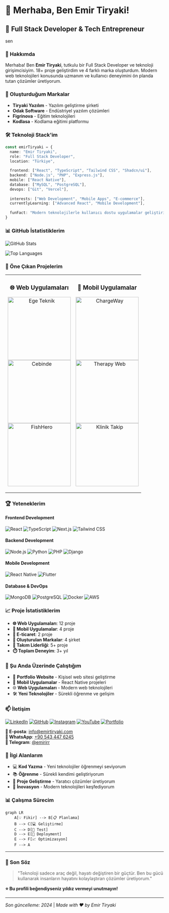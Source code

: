 # 👋 Merhaba, Ben Emir Tiryaki!

## 🚀 Full Stack Developer & Tech Entrepreneur

sen
### 🎯 Hakkımda

Merhaba! Ben **Emir Tiryaki**, tutkulu bir Full Stack Developer ve teknoloji girişimcisiyim. 18+ proje geliştirdim ve 4 farklı marka oluşturdum. Modern web teknolojileri konusunda uzmanım ve kullanıcı deneyimini ön planda tutan çözümler üretiyorum.

### 🏢 Oluşturduğum Markalar

- **Tiryaki Yazılım** - Yazılım geliştirme şirketi
- **Odak Software** - Endüstriyel yazılım çözümleri  
- **Figrinova** - Eğitim teknolojileri
- **Kodlasa** - Kodlama eğitimi platformu

### 🛠️ Teknoloji Stack'im

```typescript
const emirTiryaki = {
  name: "Emir Tiryaki",
  role: "Full Stack Developer",
  location: "Türkiye",
  
  frontend: ["React", "TypeScript", "Tailwind CSS", "Shadcn/ui"],
  backend: ["Node.js", "PHP", "Express.js"],
  mobile: ["React Native"],
  database: ["MySQL", "PostgreSQL"],
  devops: ["Git", "Vercel"],
  
  interests: ["Web Development", "Mobile Apps", "E-commerce"],
  currentlyLearning: ["Advanced React", "Mobile Development"],
  
  funFact: "Modern teknolojilerle kullanıcı dostu uygulamalar geliştiriyorum! 🚀"
}
```

### 📊 GitHub İstatistiklerim

![GitHub Stats](https://github-readme-stats.vercel.app/api?username=emirirr&show_icons=true&theme=radical&hide_border=true&bg_color=0D1117&title_color=58A6FF&text_color=FFFFFF&icon_color=58A6FF)

![Top Languages](https://github-readme-stats.vercel.app/api/top-langs/?username=emirirr&layout=compact&theme=radical&hide_border=true&bg_color=0D1117&title_color=58A6FF&text_color=FFFFFF)

### 🎨 Öne Çıkan Projelerim

<table>
  <tr>
    <td width="50%">
      <h3 align="center">🌐 Web Uygulamaları</h3>
      <p align="center">
        <a href="https://egeateknik.com" target="_blank">
          <img src="https://img.shields.io/badge/Ege%20Teknik-Web%20App-blue?style=for-the-badge&logo=react" width="200" alt="Ege Teknik"/>
        </a>
        <br/>
        <a href="https://cebinde.kodlasa.com" target="_blank">
          <img src="https://img.shields.io/badge/Cebinde-Mobile%20Payment-green?style=for-the-badge&logo=react" width="200" alt="Cebinde"/>
        </a>
        <br/>
        <a href="https://fishero.kodlasa.com" target="_blank">
          <img src="https://img.shields.io/badge/FishHero-Fishing%20Platform-orange?style=for-the-badge&logo=react" width="200" alt="FishHero"/>
        </a>
      </p>
    </td>
    <td width="50%">
      <h3 align="center">📱 Mobil Uygulamalar</h3>
      <p align="center">
        <img src="https://img.shields.io/badge/ChargeWay-Charging%20App-purple?style=for-the-badge&logo=react" width="200" alt="ChargeWay"/>
        <br/>
        <img src="https://img.shields.io/badge/Therapy%20Web-Health%20App-red?style=for-the-badge&logo=react" width="200" alt="Therapy Web"/>
        <br/>
        <img src="https://img.shields.io/badge/Klinik%20Takip-Medical%20App-teal?style=for-the-badge&logo=react" width="200" alt="Klinik Takip"/>
      </p>
    </td>
  </tr>
</table>

### 🏆 Yeteneklerim

#### Frontend Development
![React](https://img.shields.io/badge/React-20232A?style=for-the-badge&logo=react&logoColor=61DAFB)
![TypeScript](https://img.shields.io/badge/TypeScript-007ACC?style=for-the-badge&logo=typescript&logoColor=white)
![Next.js](https://img.shields.io/badge/Next.js-000000?style=for-the-badge&logo=next.js&logoColor=white)
![Tailwind CSS](https://img.shields.io/badge/Tailwind_CSS-38B2AC?style=for-the-badge&logo=tailwind-css&logoColor=white)

#### Backend Development
![Node.js](https://img.shields.io/badge/Node.js-43853D?style=for-the-badge&logo=node.js&logoColor=white)
![Python](https://img.shields.io/badge/Python-3776AB?style=for-the-badge&logo=python&logoColor=white)
![PHP](https://img.shields.io/badge/PHP-777BB4?style=for-the-badge&logo=php&logoColor=white)
![Django](https://img.shields.io/badge/Django-092E20?style=for-the-badge&logo=django&logoColor=white)

#### Mobile Development
![React Native](https://img.shields.io/badge/React_Native-20232A?style=for-the-badge&logo=react&logoColor=61DAFB)
![Flutter](https://img.shields.io/badge/Flutter-02569B?style=for-the-badge&logo=flutter&logoColor=white)

#### Database & DevOps
![MongoDB](https://img.shields.io/badge/MongoDB-4EA94B?style=for-the-badge&logo=mongodb&logoColor=white)
![PostgreSQL](https://img.shields.io/badge/PostgreSQL-316192?style=for-the-badge&logo=postgresql&logoColor=white)
![Docker](https://img.shields.io/badge/Docker-2496ED?style=for-the-badge&logo=docker&logoColor=white)
![AWS](https://img.shields.io/badge/AWS-232F3E?style=for-the-badge&logo=amazon-aws&logoColor=white)

### 📈 Proje İstatistiklerim

- **🌐 Web Uygulamaları**: 12 proje
- **📱 Mobil Uygulamalar**: 4 proje  
- **🛒 E-ticaret**: 2 proje
- **🏢 Oluşturulan Markalar**: 4 şirket
- **👥 Takım Liderliği**: 5+ proje
- **⏱️ Toplam Deneyim**: 3+ yıl

### 🎯 Şu Anda Üzerinde Çalıştığım

- 🚀 **Portfolio Website** - Kişisel web sitesi geliştirme
- 📱 **Mobil Uygulamalar** - React Native projeleri
- 🌐 **Web Uygulamaları** - Modern web teknolojileri
- 🛠️ **Yeni Teknolojiler** - Sürekli öğrenme ve gelişim

### 📫 İletişim

[![LinkedIn](https://img.shields.io/badge/LinkedIn-0077B5?style=for-the-badge&logo=linkedin&logoColor=white)](https://www.linkedin.com/in/emir-tiryaki/)
[![GitHub](https://img.shields.io/badge/GitHub-100000?style=for-the-badge&logo=github&logoColor=white)](https://github.com/emirirr)
[![Instagram](https://img.shields.io/badge/Instagram-E4405F?style=for-the-badge&logo=instagram&logoColor=white)](https://instagram.com/emir.tsx)
[![YouTube](https://img.shields.io/badge/YouTube-FF0000?style=for-the-badge&logo=youtube&logoColor=white)](https://youtube.com/@emirtiryaki)
[![Portfolio](https://img.shields.io/badge/Portfolio-000000?style=for-the-badge&logo=About.me&logoColor=white)](https://emirtiryaki.com)

**📧 E-posta**: info@emirtiryaki.com  
**📱 WhatsApp**: [+90 543 447 6245](https://wa.me/905434476245)  
**💬 Telegram**: [@emirirr](https://t.me/emirirr)

### 🎉 İlgi Alanlarım

- 💻 **Kod Yazma** - Yeni teknolojiler öğrenmeyi seviyorum
- 📚 **Öğrenme** - Sürekli kendimi geliştiriyorum
- 🚀 **Proje Geliştirme** - Yaratıcı çözümler üretiyorum
- 🌟 **İnovasyon** - Modern teknolojileri keşfediyorum

### 📊 Çalışma Sürecim

```mermaid
graph LR
    A[💡 Fikir] --> B[📋 Planlama]
    B --> C[💻 Geliştirme]
    C --> D[🧪 Test]
    D --> E[🚀 Deployment]
    E --> F[📈 Optimizasyon]
    F --> A
```

---

### 🚀 Son Söz

> "Teknoloji sadece araç değil, hayatı değiştiren bir güçtür. Ben bu gücü kullanarak insanların hayatını kolaylaştıran çözümler üretiyorum."

**⭐ Bu profili beğendiyseniz yıldız vermeyi unutmayın!**

---

*Son güncelleme: 2024* | *Made with ❤️ by Emir Tiryaki* 
